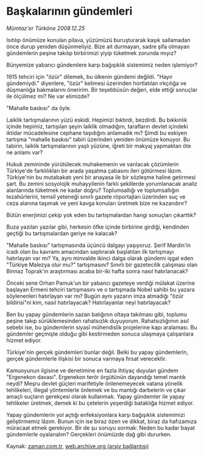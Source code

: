 # Başkalarının  gündemleri

*Mümtaz'er Türköne 2008.12.25*

<tr><td class="metin" colspan="2" style="padding-top: 20px; padding-left: 5px; padding-right: 10px;">Isıtılıp önümüze konulan pilava, yüzümüzü buruşturarak kaşık sallamadan önce durup yeniden düşünmeliyiz. Bize ait durmayan, sadre şifa olmayan gündemlerin peşine takılıp birbirimizi yiyip tüketmek zorunda mıyız?</td></tr><tr><td class="metin" colspan="2" style="padding-top: 20px; padding-left: 5px; padding-right: 10px;"><p>Bünyemize yabancı gündemlere karşı bağışıklık sistemimiz neden işlemiyor?
<p>1915 tehciri için "özür" dilemek, bu ülkenin gündemi değildi. "Hayır gündemiydi." diyenlere, "özür" kelimesi üzerinden hortlatılan ırkçılığa ve düşmanlığa bakmalarını öneririm. Bir teşebbüsün değeri, elde ettiği sonuçlar ile ölçülmez mi? Ne var elimizde?
<p>"Mahalle baskısı" da öyle. 
<p>Laiklik tartışmalarının yüzü eskidi. Hepimizi bıktırdı, bezdirdi. Bu bıkkınlık içinde hepimiz, tartışılan şeyin laiklik olmadığını, tarafların devlet içindeki iktidar mücadelesine cephane taşıdığını anlamadık mı? Şimdi bu eskiyen tartışma "mahalle baskısı" tabiri üzerinden yeniden önümüze konuyor. Bu tabirin, laiklik tartışmalarının yaşlı yüzüne, iğreti bir makyaj yapmaktan öte ne anlamı var?
<p>Hukuk zemininde yürütülecek muhakemenin ve varılacak çözümlerin Türkiye'de farklılıkları bir arada yaşatma çabasını ileri götürmesi lâzım. Türkiye'nin bu mutabakatı yeni bir anayasa ile bir sözleşme haline getirmesi şart. Bu zemini sosyolojik muhayyilenin farklı şekillerde yorumlanacak analiz alanlarında tüketmek ne kadar doğru? Toplumsallığı ve toplumsallığın tezahürlerini, temsil yeteneği sınırlı gazete röportajları üzerinden suç ve ceza alanına taşımak ve yeni kavga konuları üretmek bize ne kazandırır?
<p>Bütün enerjimizi çekip yok eden bu tartışmalardan hangi sonuçları çıkarttık?
<p>Buza yazılan yazılar gibi, herkesin öfke içinde birbirine girdiği, kendinden geçtiği bu tartışmalardan geriye ne kalacak? 
<p>"Mahalle baskısı" tartışmasında üçüncü dalgayı yaşıyoruz. Şerif Mardin'in icadı olan bu kavramı amacından saptırarak başlatılan ilk tartışmayı hatırlayan var mı? Ya, aynı minvalde ikinci dalga olarak gündemi işgal eden "Türkiye Malezya olur mu?" tartışmasını? Sınırlı bir gazetecilik çalışması olan Binnaz Toprak'ın araştırması acaba bir-iki hafta sonra nasıl hatırlanacak?
<p>Önceki sene Orhan Pamuk'un bir yabancı gazeteye verdiği mülakat üzerine başlayan Ermeni tehciri tartışmasını ve o tartışmada Nobel sahibi bu yazara söylenenleri hatırlayan var mı? Bugün aynı yazarın imza atmadığı "özür bildirisi"ni kim, nasıl hatırlayacak? Hatırlayanlar neyi hatırlayacak?
<p>Ben bu yapay gündemlerin sazan balığının oltaya takılması gibi, toplumu peşine takıp sürüklemesinden rahatsızlık duyuyorum. Rahatsızlığımın asıl sebebi ise, bu gündemlerin siyasî mühendislik projelerine kapı aralaması. Bu gündemler geçmişte olduğu gibi kestirmeden sonuca ulaşmaya çalışanlara hizmet ediyor.
<p>Türkiye'nin gerçek gündemleri bunlar değil. Belki bu yapay gündemlerin, gerçek gündemlerle ilişkisi bir sonuca varmaya fırsat verecektir.
<p>Kamuoyunun ilgisine ve denetimine en fazla ihtiyaç duyulan gündem "Ergenekon davası". Ergenekon terör örgütünün dayandığı temel mantık neydi? Meşru devlet güçleri marifetiyle önlenemeyecek vatana yönelik tehlikeleri, illegal yöntemlerle önlemek ve bu mantığı darbelerin ve çıkar amaçlı suçların gerekçesi olarak kullanmak. Yapay gündemler ile yapay tehlikeler üretmek, demek ki bu çetelerin yeşerdiği bataklığa hizmet ediyor.
<p>Yapay gündemlerin yol açtığı enfeksiyonlara karşı bağışıklık sistemimizi geliştirmemiz lâzım. Bunun için ise biraz özen ve dikkat, biraz da hafızamıza müracaat etmek gerekiyor. Bir de şu soruyu sormak: Neden bu kadar bayat gündemlerle oyalanalım? Gerçekleri önümüzde dağ gibi dururken.<br/></p></p></p></p></p></p></p></p></p></p></p></p></p></td></tr>

Kaynak: [zaman.com.tr](http://zaman.com.tr/yazar.do?yazino=774008), [web.archive.org (arşiv bağlantısı)](http://web.archive.org/web/20090113212314/http://www.zaman.com.tr:80/yazar.do?yazino=774008)
